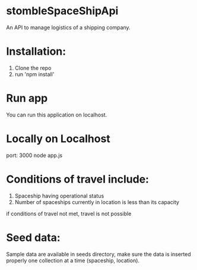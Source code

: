 # stombleSpaceShipApi

An API to manage logistics of a shipping company.

# Installation:

1. Clone the repo
2. run 'npm install'

# Run app

You can run this application on localhost.

# Locally on Localhost
port: 3000 node app.js

# Conditions of travel include:
1. Spaceship having operational status
2. Number of spaceships currently in location is less than its capacity

if conditions of travel not met, travel is not possible

# Seed data:
Sample data are available in seeds directory, make sure the data is inserted properly one collection at a time (spaceship, location).
